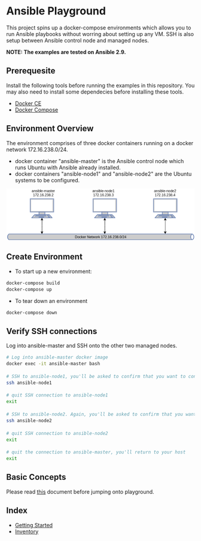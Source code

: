 # Ansible Playground
This project spins up a docker-compose environments which allows you to run Ansible playbooks without worring about setting up any VM. 
SSH is also setup between Ansible control node and managed nodes. 

**NOTE: The examples are tested on Ansible 2.9.**

## Prerequesite
Install the following tools before running the examples in this repository. You may also need to install some dependecies before installing these tools. 
* [Docker CE](https://docs.docker.com/engine/install/)
* [Docker Compose](https://docs.docker.com/compose/install/)

## Environment Overview
The environment comprises of three docker containers running on a docker network 172.16.238.0/24. 
* docker container "ansible-master" is the Ansible control node which runs Ubuntu with Ansible already installed.
* docker containers "ansible-node1" and "ansible-node2" are the Ubuntu systems to be configured.

![Ansible Playground Overview](./ansible-playground.png)

## Create Environment
* To start up a new environment:
```bash
docker-compose build
docker-compose up
```

* To tear down an environment
```bash
docker-compose down
```

## Verify SSH connections
Log into ansible-master and SSH onto the other two managed nodes.
```bash
# Log into ansible-master docker image
docker exec -it ansible-master bash

# SSH to ansible-node1, you'll be asked to confirm that you want to continue if you do this the first time.
ssh ansible-node1

# quit SSH connection to ansible-node1
exit

# SSH to ansible-node2. Again, you'll be asked to confirm that you want to continue if you do this the first time.
ssh ansible-node2

# quit SSH connection to ansible-node2
exit

# quit the connection to ansible-master, you'll return to your host
exit
```

## Basic Concepts
Please read [this](https://docs.ansible.com/ansible/latest/user_guide/basic_concepts.html) document before jumping onto playground. 


## Index
* [Getting Started](./getting-started/README.md)
* [Inventory](./inventory/README.md)
